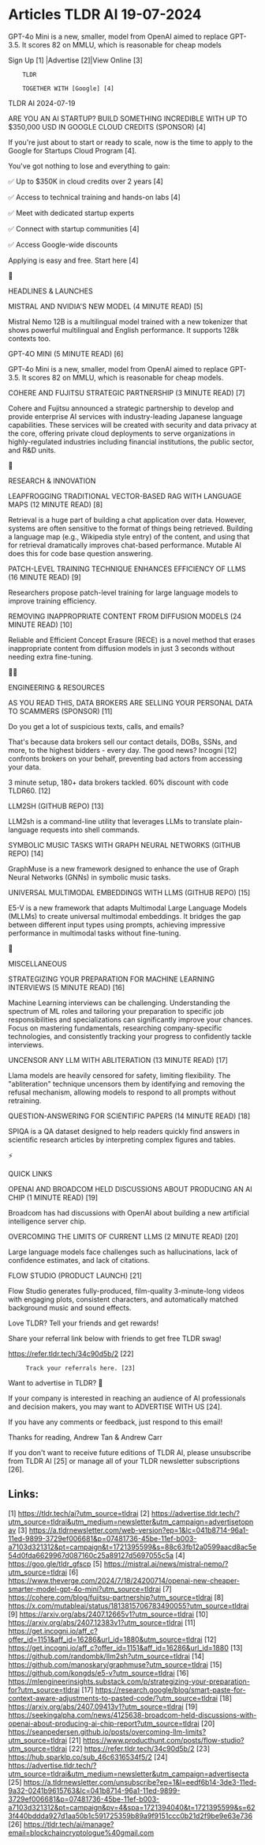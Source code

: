 # Articles TLDR AI 19-07-2024

GPT-4o Mini is a new, smaller, model from OpenAI aimed to replace
GPT-3.5. It scores 82 on MMLU, which is reasonable for cheap models  

 Sign Up [1] |Advertise [2]|View Online [3] 

		TLDR 

		TOGETHER WITH [Google] [4]

TLDR AI 2024-07-19

 ARE YOU AN AI STARTUP? BUILD SOMETHING INCREDIBLE WITH UP TO $350,000
USD IN GOOGLE CLOUD CREDITS (SPONSOR) [4] 

 If you're just about to start or ready to scale, now is the time to
apply to the Google for Startups Cloud Program [4].

You've got nothing to lose and everything to gain:

✅ Up to $350K in cloud credits over 2 years [4]

✅ Access to technical training and hands-on labs [4]

✅ Meet with dedicated startup experts

✅ Connect with startup communities [4]

✅ Access Google-wide discounts

Applying is easy and free. Start here [4]

🚀 

HEADLINES & LAUNCHES

 MISTRAL AND NVIDIA'S NEW MODEL (4 MINUTE READ) [5] 

 Mistral Nemo 12B is a multilingual model trained with a new tokenizer
that shows powerful multilingual and English performance. It supports
128k contexts too. 

 GPT-4O MINI (5 MINUTE READ) [6] 

 GPT-4o Mini is a new, smaller, model from OpenAI aimed to replace
GPT-3.5. It scores 82 on MMLU, which is reasonable for cheap models. 

 COHERE AND FUJITSU STRATEGIC PARTNERSHIP (3 MINUTE READ) [7] 

 Cohere and Fujitsu announced a strategic partnership to develop and
provide enterprise AI services with industry-leading Japanese language
capabilities. These services will be created with security and data
privacy at the core, offering private cloud deployments to serve
organizations in highly-regulated industries including financial
institutions, the public sector, and R&D units. 

🧠 

RESEARCH & INNOVATION

 LEAPFROGGING TRADITIONAL VECTOR-BASED RAG WITH LANGUAGE MAPS (12
MINUTE READ) [8] 

 Retrieval is a huge part of building a chat application over data.
However, systems are often sensitive to the format of things being
retrieved. Building a language map (e.g., Wikipedia style entry) of
the content, and using that for retrieval dramatically improves
chat-based performance. Mutable AI does this for code base question
answering. 

 PATCH-LEVEL TRAINING TECHNIQUE ENHANCES EFFICIENCY OF LLMS (16 MINUTE
READ) [9] 

 Researchers propose patch-level training for large language models to
improve training efficiency. 

 REMOVING INAPPROPRIATE CONTENT FROM DIFFUSION MODELS (24 MINUTE READ)
[10] 

 Reliable and Efficient Concept Erasure (RECE) is a novel method that
erases inappropriate content from diffusion models in just 3 seconds
without needing extra fine-tuning. 

🧑‍💻 

ENGINEERING & RESOURCES

 AS YOU READ THIS, DATA BROKERS ARE SELLING YOUR PERSONAL DATA TO
SCAMMERS (SPONSOR) [11] 

 Do you get a lot of suspicious texts, calls, and emails?

That's because data brokers sell our contact details, DOBs, SSNs, and
more, to the highest bidders - every day. The good news? Incogni [12]
confronts brokers on your behalf, preventing bad actors from accessing
your data.

3 minute setup, 180+ data brokers tackled. 60% discount with code
TLDR60. [12]

 LLM2SH (GITHUB REPO) [13] 

 LLM2sh is a command-line utility that leverages LLMs to translate
plain-language requests into shell commands. 

 SYMBOLIC MUSIC TASKS WITH GRAPH NEURAL NETWORKS (GITHUB REPO) [14] 

 GraphMuse is a new framework designed to enhance the use of Graph
Neural Networks (GNNs) in symbolic music tasks. 

 UNIVERSAL MULTIMODAL EMBEDDINGS WITH LLMS (GITHUB REPO) [15] 

 E5-V is a new framework that adapts Multimodal Large Language Models
(MLLMs) to create universal multimodal embeddings. It bridges the gap
between different input types using prompts, achieving impressive
performance in multimodal tasks without fine-tuning. 

🎁 

MISCELLANEOUS

 STRATEGIZING YOUR PREPARATION FOR MACHINE LEARNING INTERVIEWS (5
MINUTE READ) [16] 

 Machine Learning interviews can be challenging. Understanding the
spectrum of ML roles and tailoring your preparation to specific job
responsibilities and specializations can significantly improve your
chances. Focus on mastering fundamentals, researching company-specific
technologies, and consistently tracking your progress to confidently
tackle interviews. 

 UNCENSOR ANY LLM WITH ABLITERATION (13 MINUTE READ) [17] 

 Llama models are heavily censored for safety, limiting flexibility.
The "abliteration" technique uncensors them by identifying and
removing the refusal mechanism, allowing models to respond to all
prompts without retraining. 

 QUESTION-ANSWERING FOR SCIENTIFIC PAPERS (14 MINUTE READ) [18] 

 SPIQA is a QA dataset designed to help readers quickly find answers
in scientific research articles by interpreting complex figures and
tables. 

⚡ 

QUICK LINKS

 OPENAI AND BROADCOM HELD DISCUSSIONS ABOUT PRODUCING AN AI CHIP (1
MINUTE READ) [19] 

 Broadcom has had discussions with OpenAI about building a new
artificial intelligence server chip. 

 OVERCOMING THE LIMITS OF CURRENT LLMS (2 MINUTE READ) [20] 

 Large language models face challenges such as hallucinations, lack of
confidence estimates, and lack of citations. 

 FLOW STUDIO (PRODUCT LAUNCH) [21] 

 Flow Studio generates fully-produced, film-quality 3-minute-long
videos with engaging plots, consistent characters, and automatically
matched background music and sound effects. 

Love TLDR? Tell your friends and get rewards!

 Share your referral link below with friends to get free TLDR swag! 

 https://refer.tldr.tech/34c90d5b/2 [22] 

		 Track your referrals here. [23] 

Want to advertise in TLDR? 📰

 If your company is interested in reaching an audience of AI
professionals and decision makers, you may want to ADVERTISE WITH US
[24]. 

 If you have any comments or feedback, just respond to this email! 

Thanks for reading, 
Andrew Tan & Andrew Carr 

If you don't want to receive future editions of TLDR AI, please
unsubscribe from TLDR AI [25] or manage all of your TLDR newsletter
subscriptions [26]. 

 

Links:
------
[1] https://tldr.tech/ai?utm_source=tldrai
[2] https://advertise.tldr.tech/?utm_source=tldrai&utm_medium=newsletter&utm_campaign=advertisetopnav
[3] https://a.tldrnewsletter.com/web-version?ep=1&lc=041b8714-96a1-11ed-9899-3729ef006681&p=07481736-45be-11ef-b003-a7103d321312&pt=campaign&t=1721395599&s=88c63fb12a0599aacd8ac5e54d0fda6629967d087160c25a89127d5697055c5a
[4] https://goo.gle/tldr_gfscp
[5] https://mistral.ai/news/mistral-nemo/?utm_source=tldrai
[6] https://www.theverge.com/2024/7/18/24200714/openai-new-cheaper-smarter-model-gpt-4o-mini?utm_source=tldrai
[7] https://cohere.com/blog/fujitsu-partnership?utm_source=tldrai
[8] https://x.com/mutableai/status/1813815706783490055?utm_source=tldrai
[9] https://arxiv.org/abs/2407.12665v1?utm_source=tldrai
[10] https://arxiv.org/abs/2407.12383v1?utm_source=tldrai
[11] https://get.incogni.io/aff_c?offer_id=1151&aff_id=16286&url_id=1880&utm_source=tldrai
[12] https://get.incogni.io/aff_c?offer_id=1151&aff_id=16286&url_id=1880
[13] https://github.com/randombk/llm2sh?utm_source=tldrai
[14] https://github.com/manoskary/graphmuse?utm_source=tldrai
[15] https://github.com/kongds/e5-v?utm_source=tldrai
[16] https://mlengineerinsights.substack.com/p/strategizing-your-preparation-for?utm_source=tldrai
[17] https://research.google/blog/smart-paste-for-context-aware-adjustments-to-pasted-code/?utm_source=tldrai
[18] https://arxiv.org/abs/2407.09413v1?utm_source=tldrai
[19] https://seekingalpha.com/news/4125638-broadcom-held-discussions-with-openai-about-producing-ai-chip-report?utm_source=tldrai
[20] https://seanpedersen.github.io/posts/overcoming-llm-limits?utm_source=tldrai
[21] https://www.producthunt.com/posts/flow-studio?utm_source=tldrai
[22] https://refer.tldr.tech/34c90d5b/2
[23] https://hub.sparklp.co/sub_46c6316534f5/2
[24] https://advertise.tldr.tech/?utm_source=tldrai&utm_medium=newsletter&utm_campaign=advertisecta
[25] https://a.tldrnewsletter.com/unsubscribe?ep=1&l=eedf6b14-3de3-11ed-9a32-0241b9615763&lc=041b8714-96a1-11ed-9899-3729ef006681&p=07481736-45be-11ef-b003-a7103d321312&pt=campaign&pv=4&spa=1721394040&t=1721395599&s=623f440bddda927d1aa50b1c591725359b89a9f9151ccc0b21d2f9be9e63e736
[26] https://tldr.tech/ai/manage?email=blockchaincryptologue%40gmail.com